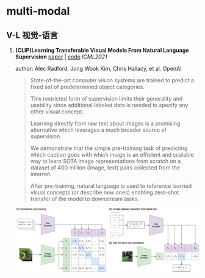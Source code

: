 # multi-modal

## V-L 视觉-语言

1. **(CLIP)Learning Transferable Visual Models From Natural Language Supervision** [paper](https://arxiv.org/abs/2103.00020) | [code](https://github.com/openai/CLIP) *ICML2021*

   author: Alec Radford, Jong Wook Kim, Chris Hallacy, et al.  OpenAI

   > State-of-the-art computer vision systems are trained to predict a fixed set of predetermined object categories. 
   >
   > This restricted form of supervision limits their generality and usability since additional labeled data is needed to specify any other visual concept. 
   >
   > Learning directly from raw text about images is a promising alternative which leverages a much broader source of supervision. 
   >
   > We demonstrate that the simple pre-training task of predicting which caption goes with which image is an efficient and scalable way to learn SOTA image representations from scratch on a dataset of 400 million (image, text) pairs collected from the internet. 
   >
   > After pre-training, natural language is used to reference learned visual concepts (or describe new ones) enabling zero-shot transfer of the model to downstream tasks. 

   ![CLIP](../screenshot/CLIP.png)